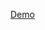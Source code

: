 <a href="[http://stackoverflow.com](https://BTF-Kabir-2020.github.io/MyWebDemo)" target="_blank">Demo</a>
